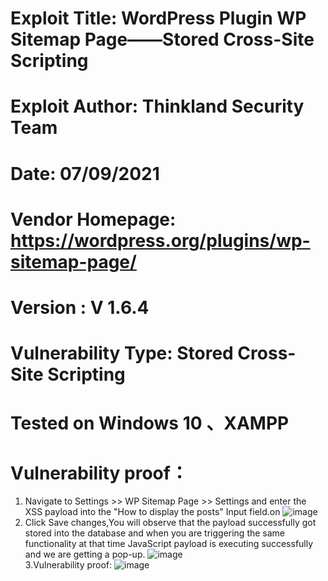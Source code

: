 # Exploit Title: WordPress Plugin WP Sitemap Page——Stored Cross-Site Scripting
# Exploit Author: Thinkland Security Team
# Date: 07/09/2021
# Vendor Homepage: https://wordpress.org/plugins/wp-sitemap-page/
# Version :  V 1.6.4
# Vulnerability Type: Stored Cross-Site Scripting
# Tested on Windows 10 、XAMPP
# Vulnerability proof：  
1. Navigate to Settings >> WP Sitemap Page >> Settings and enter the XSS payload into the "How to display the posts" Input field.on
![image]()  
2. Click Save changes,You will observe that the payload successfully got stored into the database and when you are triggering the same functionality at that time JavaScript payload is executing successfully and we are getting a pop-up.
![image]()  
3.Vulnerability proof:
![image]()  